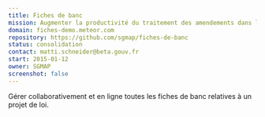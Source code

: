 ```yaml
---
title: Fiches de banc
mission: Augmenter la productivité du traitement des amendements dans les cabinets ministériels.
domain: fiches-demo.meteor.com
repository: https://github.com/sgmap/fiches-de-banc
status: consolidation
contact: matti.schneider@beta.gouv.fr
start: 2015-01-12
owner: SGMAP
screenshot: false
---
```


Gérer collaborativement et en ligne toutes les fiches de banc relatives à un projet de loi.
